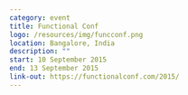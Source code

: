 ```yaml
---
category: event
title: Functional Conf
logo: /resources/img/funcconf.png
location: Bangalore, India
description: ""
start: 10 September 2015
end: 13 September 2015
link-out: https://functionalconf.com/2015/
---
```

